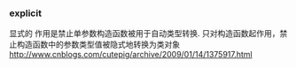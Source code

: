 ### explicit

显式的
作用是禁止单参数构造函数被用于自动类型转换.
只对构造函数起作用，禁止构造函数中的参数类型值被隐式地转换为类对象
http://www.cnblogs.com/cutepig/archive/2009/01/14/1375917.html


